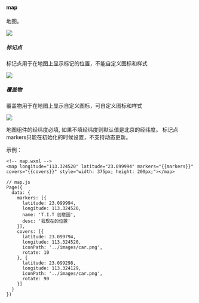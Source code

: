 #### map

地图。

![](http://images2015.cnblogs.com/blog/602490/201611/602490-20161114143744576-18143183.png)

##### 标记点

标记点用于在地图上显示标记的位置，不能自定义图标和样式

![](http://images2015.cnblogs.com/blog/602490/201611/602490-20161114143755404-1132665086.png)

##### 覆盖物

覆盖物用于在地图上显示自定义图标，可自定义图标和样式

![](http://images2015.cnblogs.com/blog/602490/201611/602490-20161114143808248-2100239911.png)

地图组件的经纬度必填, 如果不填经纬度则默认值是北京的经纬度。 标记点markers只能在初始化的时候设置，不支持动态更新。

示例：

```
<!-- map.wxml -->
<map longitude="113.324520" latitude="23.099994" markers="{{markers}}" covers="{{covers}}" style="width: 375px; height: 200px;"></map>
```



```
// map.js
Page({
  data: {
    markers: [{
      latitude: 23.099994,
      longitude: 113.324520,
      name: 'T.I.T 创意园',
      desc: '我现在的位置'
    }],
    covers: [{
      latitude: 23.099794,
      longitude: 113.324520,
      iconPath: '../images/car.png',
      rotate: 10
    }, {
      latitude: 23.099298,
      longitude: 113.324129,
      iconPath: '../images/car.png',
      rotate: 90
    }]
  }
})
```

